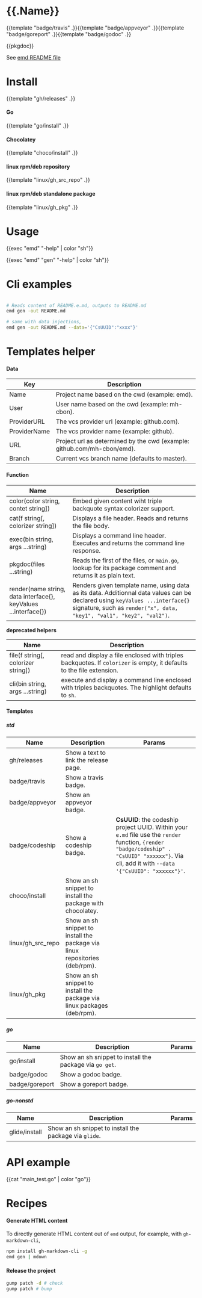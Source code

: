 # {{.Name}}

{{template "badge/travis" .}}{{template "badge/appveyor" .}}{{template "badge/goreport" .}}{{template "badge/godoc" .}}

{{pkgdoc}}

See [emd README file](https://raw.githubusercontent.com/mh-cbon/emd/master/README.e.md)

# Install

{{template "gh/releases" .}}

#### Go
{{template "go/install" .}}

#### Chocolatey
{{template "choco/install" .}}

#### linux rpm/deb repository
{{template "linux/gh_src_repo" .}}

#### linux rpm/deb standalone package
{{template "linux/gh_pkg" .}}

# Usage

{{exec "emd" "-help" | color "sh"}}

{{exec "emd" "gen" "-help" | color "sh"}}

# Cli examples

```sh

# Reads content of README.e.md, outputs to README.md
emd gen -out README.md

# same with data injections,
emd gen -out README.md --data='{"CsUUID":"xxxx"}'

```

# Templates helper

#### Data

| Key | Description |
| --- | --- |
| Name | Project name based on the cwd (example: emd). |
| User | User name based on the cwd (example: mh-cbon). |
| ProviderURL | The vcs provider url (example: github.com). |
| ProviderName | The vcs provider name (example: github). |
| URL | Project url as determined by the cwd (example: github.com/mh-cbon/emd). |
| Branch | Current vcs branch name (defaults to master). |

#### Function

| Name | Description |
| --- | --- |
| color(color string, contet string]) | Embed given content wiht triple backquote syntax colorizer support. |
| cat(f string[, colorizer string]) | Displays a file header. Reads and returns the file body. |
| exec(bin string, args ...string) | Displays a command line header. Executes and returns the command line response. |
| pkgdoc(files ...string) | Reads the first of the files, or `main.go`, lookup for its package comment and returns it as plain text. |
| render(name string, data interface{}, keyValues ...interface{}) | Renders given template name, using data as its data. Additionnal data values can be declared using `keyValues ...interface{}` signature, such as `render("x", data, "key1", "val1", "key2", "val2")`. |

__deprecated helpers__

| Name | Description |
| --- | --- |
| file(f string[, colorizer string]) | read and display a file enclosed with triples backquotes. If `colorizer` is empty, it defaults to the file extension. |
| cli(bin string, args ...string) | execute and display a command line enclosed with triples backquotes. The highlight defaults to `sh`. |

#### Templates

##### std

| Name | Description | Params |
| --- | --- | --- |
| gh/releases | Show a text to link the release page. | |
| badge/travis | Show a travis badge. | |
| badge/appveyor | Show an appveyor badge. | |
| badge/codeship | Show a codeship badge. | __CsUUID__: the codeship project UUID. Within your `e.md` file use the `render` function, `{render "badge/codeship" . "CsUUID" "xxxxxx"}`. Via cli, add it with `--data '{"CsUUID": "xxxxxx"}'`. |
| choco/install | Show an sh snippet to install the package with chocolatey. | |
| linux/gh_src_repo | Show an sh snippet to install the package via linux repositories (deb/rpm). | |
| linux/gh_pkg | Show an sh snippet to install the package via linux packages (deb/rpm). | |

##### go

| Name | Description | Params |
| --- | --- | --- |
| go/install | Show an sh snippet to install the package via `go get`. | |
| badge/godoc | Show a godoc badge. | |
| badge/goreport | Show a goreport badge. | |

##### go-nonstd

| Name | Description | Params |
| --- | --- | --- |
| glide/install | Show an sh snippet to install the package via `glide`. | |


# API example

{{cat "main_test.go" | color "go"}}

# Recipes

#### Generate HTML content

To directly generate HTML content out of `emd` output, for example, with `gh-markdown-cli`,

```sh
npm install gh-markdown-cli -g
emd gen | mdown
```

#### Release the project

```sh
gump patch -d # check
gump patch # bump
```
